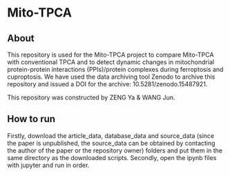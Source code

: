 # Mito-TPCA
## About
This repository is used for the Mito-TPCA project to compare Mito-TPCA with conventional TPCA and to detect dynamic changes in mitochondrial protein-protein interactions (PPIs)/protein complexes during ferroptosis and cuproptosis. We have used the data archiving tool Zenodo to archive this repository and issued a DOI for the archive: 10.5281/zenodo.15487921.

This repository was constructed by ZENG Ya & WANG Jun.

## How to run
Firstly, download the article_data, database_data and source_data (since the paper is unpublished, the source_data can be obtained by contacting the author of the paper or the repository owner) folders and put them in the same directory as the downloaded scripts.
Secondly, open the ipynb files with jupyter and run in order.
